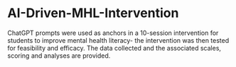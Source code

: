 # AI-Driven-MHL-Intervention
ChatGPT prompts were used as anchors in a 10-session intervention for students to improve mental health literacy- the intervention was then tested for feasibility and efficacy. The data collected and the associated scales, scoring and analyses are provided. 
